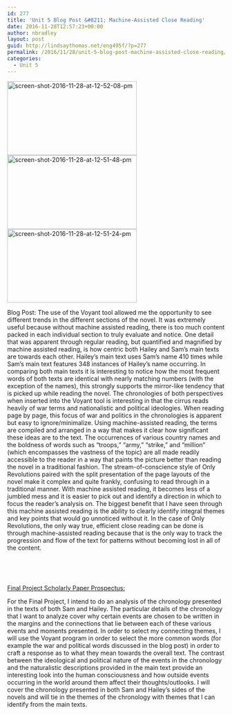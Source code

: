 ```yaml
---
id: 277
title: 'Unit 5 Blog Post &#8211; Machine-Assisted Close Reading'
date: 2016-11-28T12:57:23+00:00
author: nbradley
layout: post
guid: http://lindsaythomas.net/eng495f/?p=277
permalink: /2016/11/28/unit-5-blog-post-machine-assisted-close-reading/
categories:
  - Unit 5
---
```

<u> <img class="alignnone size-medium wp-image-278" src="http://lindsaythomas.net/eng495f/wp-content/uploads/sites/16/2016/11/Screen-Shot-2016-11-28-at-12.52.08-PM-300x171.png" alt="screen-shot-2016-11-28-at-12-52-08-pm" width="300" height="171" srcset="http://lindsaythomas.net/eng495f/wp-content/uploads/sites/16/2016/11/Screen-Shot-2016-11-28-at-12.52.08-PM-300x171.png 300w, http://lindsaythomas.net/eng495f/wp-content/uploads/sites/16/2016/11/Screen-Shot-2016-11-28-at-12.52.08-PM-768x437.png 768w, http://lindsaythomas.net/eng495f/wp-content/uploads/sites/16/2016/11/Screen-Shot-2016-11-28-at-12.52.08-PM-700x398.png 700w, http://lindsaythomas.net/eng495f/wp-content/uploads/sites/16/2016/11/Screen-Shot-2016-11-28-at-12.52.08-PM-800x455.png 800w" sizes="(max-width: 300px) 100vw, 300px" /> <img class="alignnone size-medium wp-image-279" src="http://lindsaythomas.net/eng495f/wp-content/uploads/sites/16/2016/11/Screen-Shot-2016-11-28-at-12.51.48-PM-300x171.png" alt="screen-shot-2016-11-28-at-12-51-48-pm" width="300" height="171" srcset="http://lindsaythomas.net/eng495f/wp-content/uploads/sites/16/2016/11/Screen-Shot-2016-11-28-at-12.51.48-PM-300x171.png 300w, http://lindsaythomas.net/eng495f/wp-content/uploads/sites/16/2016/11/Screen-Shot-2016-11-28-at-12.51.48-PM-768x437.png 768w, http://lindsaythomas.net/eng495f/wp-content/uploads/sites/16/2016/11/Screen-Shot-2016-11-28-at-12.51.48-PM-700x398.png 700w, http://lindsaythomas.net/eng495f/wp-content/uploads/sites/16/2016/11/Screen-Shot-2016-11-28-at-12.51.48-PM-800x455.png 800w" sizes="(max-width: 300px) 100vw, 300px" /><img class="alignnone size-medium wp-image-280" src="http://lindsaythomas.net/eng495f/wp-content/uploads/sites/16/2016/11/Screen-Shot-2016-11-28-at-12.51.24-PM-300x170.png" alt="screen-shot-2016-11-28-at-12-51-24-pm" width="300" height="170" srcset="http://lindsaythomas.net/eng495f/wp-content/uploads/sites/16/2016/11/Screen-Shot-2016-11-28-at-12.51.24-PM-300x170.png 300w, http://lindsaythomas.net/eng495f/wp-content/uploads/sites/16/2016/11/Screen-Shot-2016-11-28-at-12.51.24-PM-768x435.png 768w, http://lindsaythomas.net/eng495f/wp-content/uploads/sites/16/2016/11/Screen-Shot-2016-11-28-at-12.51.24-PM-700x396.png 700w, http://lindsaythomas.net/eng495f/wp-content/uploads/sites/16/2016/11/Screen-Shot-2016-11-28-at-12.51.24-PM-800x453.png 800w" sizes="(max-width: 300px) 100vw, 300px" /></u>

Blog Post: The use of the Voyant tool allowed me the opportunity to see different trends in the different sections of the novel. It was extremely useful because without machine assisted reading, there is too much content packed in each individual section to truly evaluate and notice. One detail that was apparent through regular reading, but quantified and magnified by machine assisted reading, is how centric both Hailey and Sam’s main texts are towards each other. Hailey’s main text uses Sam’s name 410 times while Sam’s main text features 348 instances of Hailey’s name occurring. In comparing both main texts it is interesting to notice how the most frequent words of both texts are identical with nearly matching numbers (with the exception of the names), this strongly supports the mirror-like tendency that is picked up while reading the novel. The chronologies of both perspectives when inserted into the Voyant tool is interesting in that the cirrus reads heavily of war terms and nationalistic and political ideologies. When reading page by page, this focus of war and politics in the chronologies is apparent but easy to ignore/minimalize. Using machine-assisted reading, the terms are compiled and arranged in a way that makes it clear how significant these ideas are to the text. The occurrences of various country names and the boldness of words such as “troops,” “army,” “strike,” and “million” (which encompasses the vastness of the topic) are all made readily accessible to the reader in a way that paints the picture better than reading the novel in a traditional fashion. The stream-of-conscience style of Only Revolutions paired with the split presentation of the page layouts of the novel make it complex and quite frankly, confusing to read through in a traditional manner. With machine assisted reading, it becomes less of a jumbled mess and it is easier to pick out and identify a direction in which to focus the reader’s analysis on. The biggest benefit that I have seen through this machine assisted reading is the ability to clearly identify integral themes and key points that would go unnoticed without it. In the case of Only Revolutions, the only way true, efficient close reading can be done is through machine-assisted reading because that is the only way to track the progression and flow of the text for patterns without becoming lost in all of the content.

&nbsp;

&nbsp;

<u>Final Project Scholarly Paper Prospectus:</u>

For the Final Project, I intend to do an analysis of the chronology presented in the texts of both Sam and Hailey. The particular details of the chronology that I want to analyze cover why certain events are chosen to be written in the margins and the connections that lie between each of these various events and moments presented. In order to select my connecting themes, I will use the Voyant program in order to select the more common words (for example the war and political words discussed in the blog post) in order to craft a response as to what they mean towards the overall text. The contrast between the ideological and political nature of the events in the chronology and the naturalistic descriptions provided in the main text provide an interesting look into the human consciousness and how outside events occurring in the world around them affect their thoughts/outlooks. I will cover the chronology presented in both Sam and Hailey’s sides of the novels and will tie in the themes of the chronology with themes that I can identify from the main texts.